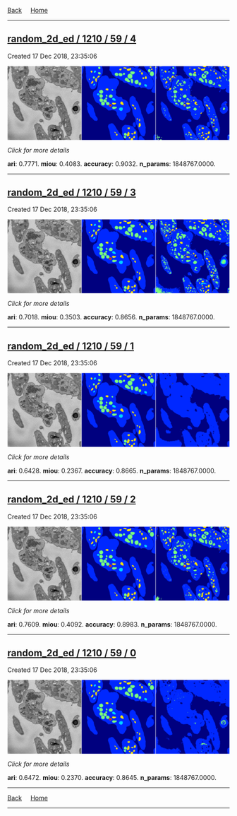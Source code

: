 
[Back](..)&nbsp;&nbsp;&nbsp;&nbsp;&nbsp;[Home](https://leapmanlab.github.io/snapshots)

---

<div class="summary"><a href="4"><h2>random_2d_ed / 1210 / 59 / 4</h2></a><p>Created 17 Dec 2018, 23:35:06
</p><a href="4"><img src="4/media/summary.png" align="center"></a><p>
<i>Click for more details</i>
</p></div>

**ari**: 0.7771. **miou**: 0.4083. **accuracy**: 0.9032. **n_params**: 1848767.0000. 

---

<div class="summary"><a href="3"><h2>random_2d_ed / 1210 / 59 / 3</h2></a><p>Created 17 Dec 2018, 23:35:06
</p><a href="3"><img src="3/media/summary.png" align="center"></a><p>
<i>Click for more details</i>
</p></div>

**ari**: 0.7018. **miou**: 0.3503. **accuracy**: 0.8656. **n_params**: 1848767.0000. 

---

<div class="summary"><a href="1"><h2>random_2d_ed / 1210 / 59 / 1</h2></a><p>Created 17 Dec 2018, 23:35:06
</p><a href="1"><img src="1/media/summary.png" align="center"></a><p>
<i>Click for more details</i>
</p></div>

**ari**: 0.6428. **miou**: 0.2367. **accuracy**: 0.8665. **n_params**: 1848767.0000. 

---

<div class="summary"><a href="2"><h2>random_2d_ed / 1210 / 59 / 2</h2></a><p>Created 17 Dec 2018, 23:35:06
</p><a href="2"><img src="2/media/summary.png" align="center"></a><p>
<i>Click for more details</i>
</p></div>

**ari**: 0.7609. **miou**: 0.4092. **accuracy**: 0.8983. **n_params**: 1848767.0000. 

---

<div class="summary"><a href="0"><h2>random_2d_ed / 1210 / 59 / 0</h2></a><p>Created 17 Dec 2018, 23:35:06
</p><a href="0"><img src="0/media/summary.png" align="center"></a><p>
<i>Click for more details</i>
</p></div>

**ari**: 0.6472. **miou**: 0.2370. **accuracy**: 0.8645. **n_params**: 1848767.0000. 

---

[Back](..)&nbsp;&nbsp;&nbsp;&nbsp;&nbsp;[Home](https://leapmanlab.github.io/snapshots)

---